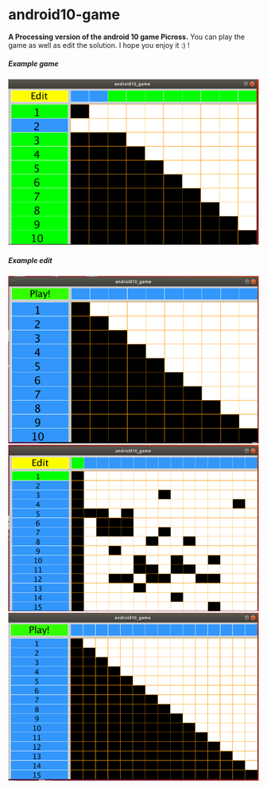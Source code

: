 # android10-game
**A Processing version of the android 10 game Picross.**
You can play the game as well as edit the solution. I hope you enjoy it :) !

##### Example game
![10 by 10 example](https://raw.githubusercontent.com/pranavgade20/android10-game/master/screens/10x10_play.png)
##### Example edit
![10 by 10 example edit](https://raw.githubusercontent.com/pranavgade20/android10-game/master/screens/10x10_edit.png)
![15 by 15 example](https://raw.githubusercontent.com/pranavgade20/android10-game/master/screens/15x15_play.png)
![15 by 15 example edit](https://raw.githubusercontent.com/pranavgade20/android10-game/master/screens/15x15_edit.png)
